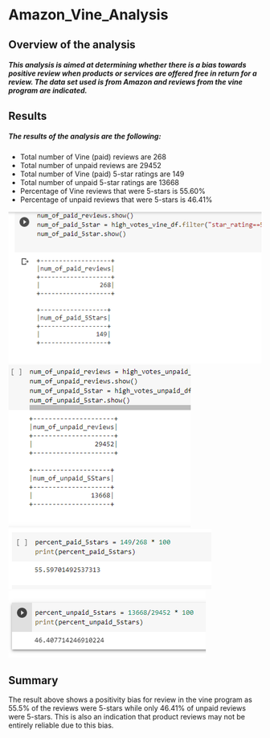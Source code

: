 # Amazon_Vine_Analysis

## Overview of the analysis

##### This analysis is aimed at determining whether there is a bias towards positive review when products or services are offered free in return for a review. The data set used is from Amazon and reviews from the vine program are indicated.

## Results

##### The results of the analysis are the following:

* Total number of Vine (paid) reviews are 268
* Total number of unpaid reviews are 29452
* Total number of Vine (paid) 5-star ratings are 149
* Total number of unpaid 5-star ratings are 13668
* Percentage of Vine reviews that were 5-stars is 55.60%
* Percentage of unpaid reviews that were 5-stars is 46.41%

![Number_of_Vine_reviews](Resources/paid_reviews.PNG) ![Number_of_unpaid_reviews](Resources/unpaid_reviews.PNG)
![Percentage_of_Vine_5star_ratings](Resources/percent_paid_5stars.PNG) ![Percentage_of_unpaid_5star_ratings](Resources/percent_unpaid_5stars.PNG)

## Summary

The result above shows a positivity bias for review in the vine program as 55.5% of the reviews were 5-stars while only 46.41% of unpaid reviews were 5-stars. This is also an indication that product reviews may not be entirely reliable due to this bias.
